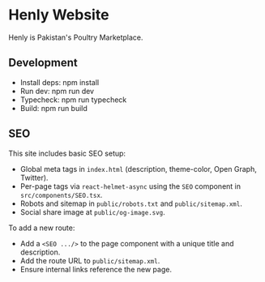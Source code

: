 # Henly Website

Henly is Pakistan's Poultry Marketplace.

## Development

- Install deps: npm install
- Run dev: npm run dev
- Typecheck: npm run typecheck
- Build: npm run build

## SEO

This site includes basic SEO setup:

- Global meta tags in `index.html` (description, theme-color, Open Graph, Twitter).
- Per-page tags via `react-helmet-async` using the `SEO` component in `src/components/SEO.tsx`.
- Robots and sitemap in `public/robots.txt` and `public/sitemap.xml`.
- Social share image at `public/og-image.svg`.

To add a new route:
- Add a `<SEO .../>` to the page component with a unique title and description.
- Add the route URL to `public/sitemap.xml`.
- Ensure internal links reference the new page.
